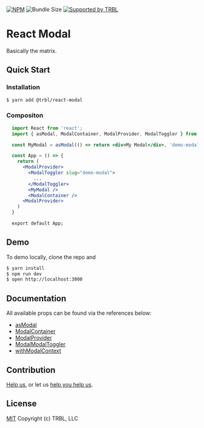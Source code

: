[![NPM](https://img.shields.io/npm/v/@trbl/react-modal)](https://www.npmjs.com/@trbl/react-modal)
![Bundle Size](https://img.shields.io/bundlephobia/minzip/@trbl/react-modal?label=zipped)
[![Supported by TRBL](https://img.shields.io/badge/supported_by-TRBL-black)](https://github.com/trouble)

# React Modal

Basically the matrix.

## Quick Start

### Installation

```bash
$ yarn add @trbl/react-modal
```

### Compositon

```jsx
  import React from 'react';
  import { asModal, ModalContainer, ModalProvider, ModalToggler } from '@trbl/react-modal';

  const MyModal = asModal(() => return <div>My Modal</div>, 'demo-modal');

  const App = () => {
    return (
      <ModalProvider>
        <ModalToggler slug="demo-modal">
          ...
        </ModalToggler>
        <MyModal />
        <ModalContainer />
      <ModalProvider>
    )
  }

  export default App;
```

## Demo

To demo locally, clone the repo and

```bash
$ yarn install
$ npm run dev
$ open http://localhost:3000
```

## Documentation

All available props can be found via the references below:

  - [asModal](/src/asModal/README.md)
  - [ModalContainer](/src/ModalContainer/README.md)
  - [ModalProvider](/src/ModalProvider/README.md)
  - [ModalModalToggler](/src/ModalToggler/README.md)
  - [withModalContext](/src/withModalContext/README.md)

## Contribution

[Help us,](https://github.com/trouble/.github/blob/master/CONTRIBUTING.md) or let us [help you help us](https://github.com/trouble/.github/blob/master/SUPPORT.md).

## License

[MIT](https://github.com/trouble/react-modal/blob/master/LICENSE) Copyright (c) TRBL, LLC
